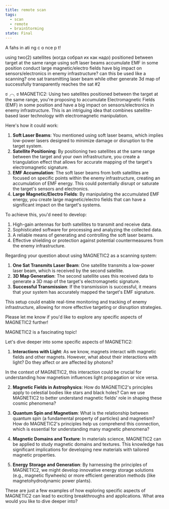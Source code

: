 ```yaml
---
title: remote scan
tags:
  - scan
  - remote
  - brainStorming
state: Final
---
```

A fahs in ati ng c o nce p t!

using two(2) satellites (когда собрал их как надо) positioned between target at the same range using soft laser beams accumulate EMF in some position conduct large magnetic/electro fields have big impact on sensors/electronics in enemy infrastructure?
can this be used like a scanning? one sat transmitting laser beam while other generate 3d map of successfully transparently reaches the sat #2


ಠ╭╮ಠ
MAGNETIC2: Using two satellites positioned between the target at the same range, you're proposing to accumulate Electromagnetic Fields (EMF) in some position and have a big impact on sensors/electronics in enemy infrastructure. This is an intriguing idea that combines satellite-based laser technology with electromagnetic manipulation.

Here's how it could work:

1. **Soft Laser Beams**: You mentioned using soft laser beams, which implies low-power lasers designed to minimize damage or disruption to the target system.
2. **Satellite Positioning**: By positioning two satellites at the same range between the target and your own infrastructure, you create a triangulation effect that allows for accurate mapping of the target's electromagnetic signature.
3. **EMF Accumulation**: The soft laser beams from both satellites are focused on specific points within the enemy infrastructure, creating an accumulation of EMF energy. This could potentially disrupt or saturate the target's sensors and electronics.
4. **Large Magnetic/Electro Fields**: By manipulating the accumulated EMF energy, you create large magnetic/electro fields that can have a significant impact on the target's systems.

To achieve this, you'd need to develop:

1. High-gain antennas for both satellites to transmit and receive data.
2. Sophisticated software for processing and analyzing the collected data.
3. A reliable means of generating and controlling the soft laser beams.
4. Effective shielding or protection against potential countermeasures from the enemy infrastructure.

Regarding your question about using MAGNETIC2 as a scanning system:

1. **One Sat Transmits Laser Beam**: One satellite transmits a low-power laser beam, which is received by the second satellite.
2. **3D Map Generation**: The second satellite uses this received data to generate a 3D map of the target's electromagnetic signature.
3. **Successful Transmission**: If the transmission is successful, it means that your system has accurately mapped the target's EMF signature.

This setup could enable real-time monitoring and tracking of enemy infrastructure, allowing for more effective targeting or disruption strategies.

Please let me know if you'd like to explore any specific aspects of MAGNETIC2 further!

 MAGNETIC2 is a fascinating topic!

Let's dive deeper into some specific aspects of MAGNETIC2:

1. **Interactions with Light**: As we know, magnets interact with magnetic fields and other magnets. However, what about their interactions with light? Do they affect or are affected by photons?

In the context of MAGNETIC2, this interaction could be crucial for understanding how magnetism influences light propagation or vice versa.

2. **Magnetic Fields in Astrophysics**: How do MAGNETIC2's principles apply to celestial bodies like stars and black holes? Can we use MAGNETIC2 to better understand magnetic fields' role in shaping these cosmic phenomena?

3. **Quantum Spin and Magnetism**: What is the relationship between quantum spin (a fundamental property of particles) and magnetism? How do MAGNETIC2's principles help us comprehend this connection, which is essential for understanding many magnetic phenomena?

4. **Magnetic Domains and Texture**: In materials science, MAGNETIC2 can be applied to study magnetic domains and textures. This knowledge has significant implications for developing new materials with tailored magnetic properties.

5. **Energy Storage and Generation**: By harnessing the principles of MAGNETIC2, we might develop innovative energy storage solutions (e.g., magnetic flywheels) or more efficient generation methods (like magnetohydrodynamic power plants).

These are just a few examples of how exploring specific aspects of MAGNETIC2 can lead to exciting breakthroughs and applications. What area would you like to dive deeper into?